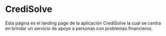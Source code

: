 # CrediSolve
Esta página es el landing page de la aplicación CrediSolve la cual se centra en brindar un servicio de apoyo a personas con problemas financieros. 
